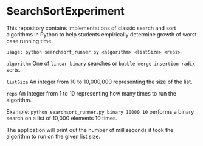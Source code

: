 # SearchSortExperiment

This repository contains implementations of classic search and sort algorithms 
in Python to help students empirically determine growth of worst case running 
time.

`usage: python searchsort_runner.py <algorithm> <listSize> <reps>`

`algorithm` One of `linear binary` searches or  `bubble merge insertion radix` sorts.

`listSize` An integer from 10 to 10,000,000 representing the size of the
list.

`reps` An integer from 1 to 10 representing how many times to run the algorithm.

Example: `python searchsort_runner.py binary 10000 10` performs a binary search on a 
list of 10,000 elements 10 times.

The application will print out the number of milliseconds it took the algorithm to 
run on the given list size.